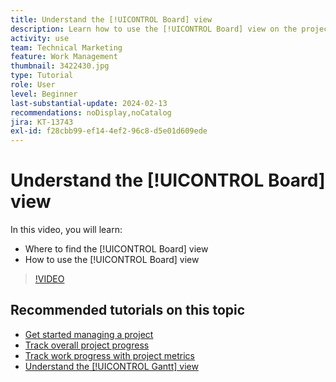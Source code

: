 ```yaml
---
title: Understand the [!UICONTROL Board] view
description: Learn how to use the [!UICONTROL Board] view on the project landing page.
activity: use
team: Technical Marketing
feature: Work Management
thumbnail: 3422430.jpg
type: Tutorial
role: User
level: Beginner
last-substantial-update: 2024-02-13
recommendations: noDisplay,noCatalog
jira: KT-13743
exl-id: f28cbb99-ef14-4ef2-96c8-d5e01d609ede
---
```

# Understand the [!UICONTROL Board] view

In this video, you will learn:

* Where to find the [!UICONTROL Board] view
* How to use the [!UICONTROL Board] view


>[!VIDEO](https://video.tv.adobe.com/v/3422430/?quality=12&learn=on)

## Recommended tutorials on this topic

* [Get started managing a project](/help/manage-work/projects/getting-started-manage-a-project.md)
* [Track overall project progress](/help/manage-work/projects/track-overall-project-progress.md)
* [Track work progress with project metrics](/help/manage-work/projects/track-work-progress-with-project-metrics.md)
* [Understand the [!UICONTROL Gantt] view](/help/manage-work/projects/understand-the-gantt-view.md)
